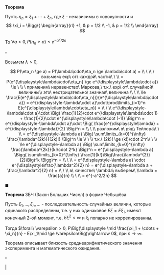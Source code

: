 **Теорема**

Пусть $\eta_n = \xi_1 + \cdots + \xi_n$, где $\xi$ - независимы в совокупности и 
$$
\xi_i = 
\Bigg\{
\begin{array}{rl}
+1, & p = 1/2 \\        
-1, & p = 1/2 \\        
\end{array}
$$

То $\forall a > 0, P(\eta_n \ge a) \le e ^{-a^2/2n}$

$\square$

Возьмем $\lambda > 0$,

$$
P(\eta_n \ge a) = P(\lambda\cdot\eta_n \ge \lambda\cdot a) = \\
\ \\
\ возьмем\ exp\ от\ каждой\ части\\
\ \\
= P(e^{\displaystyle\lambda\cdot\eta_n} \ge e^{\displaystyle\lambda\cdot a}) \le
\ \\
\ применим\ неравенство\ Маркова,\ т.к.\ exp\ от\ случайной\ величины\\
это\ неотрицательно\ значная\ величина \\
\ \\
\le \frac{E(e^{\displaystyle\lambda\cdot\eta_n})}{e^{\displaystyle\lambda\cdot a}} = e^{\displaystyle-\lambda\cdot a}\cdot\prod\limits_{i=1}^n E(e^{\displaystyle\lambda\cdot\eta_n}) = \\
\ \\
e^{\displaystyle-\lambda\cdot a}\cdot \Big( \frac{1}{2}\cdot e^{\displaystyle\lambda\cdot 1} + \frac{1}{2}\cdot e^{\displaystyle\lambda\cdot (-1)} \Big)^n = e^{\displaystyle-\lambda\cdot a}\cdot \Big( \frac{e^{\displaystyle\lambda} + e^{\displaystyle-\lambda}}{2} \Big)^n = \\
\ \\
разложим\ в\ ряд\ Тейлора\\
\ \\
= e^{\displaystyle-\lambda a} \Big( \sum\limits_{k=0}^{\infty} \frac{\lambda^{2k}}{(2k)!} \Big)^n \le \\
\ \\
т.к.\ (2k)! \ge (k!)\cdot 2^n\\
\ \\
\le e^{\displaystyle-\lambda a} \Big( \sum\limits_{k=0}^{\infty} \frac{\lambda^{2k}}{k!\cdot 2^k} \Big)^n = e^{\displaystyle-\lambda a} \Bigg( \sum\limits_{k=0}^{\infty} \frac{1}{k!}\Big(\frac{\lambda^{2}}{2}\Big)^k \Bigg)^n = \\
\ \\
= e^{\displaystyle-\lambda a} \cdot e^{\displaystyle\frac{\lambda^2}{2} n} = e^{\displaystyle-\lambda a + \frac{\lambda^2}{2} n} = \\
\ \\
в\ качестве\ \lambda\ выберем\ \lambda = \frac{a}{n} \\
\ \\
= e^{-a^2/2n}
$$

$\blacksquare$

**Теорема** ЗБЧ (Закон Больших Чисел) в форме Чебышёва

Пусть $\xi_1, \ldots, \xi_n, \ldots$ - последовательность случайных величин, которые одинакого распределены, т.е. у них одинаковое $E\xi = E{\xi_1}$, имеют конечный $2$-ой момент, т.е. $E\xi^2 < \infty$ и $\xi_i$ попарно не коррелированны.

Тогда $\forall\ \varepsilon > 0, P\Big(\displaystyle \mid \frac{\xi_1 + \cdots + \xi_n}{n} - E\xi_1\mid \ge \varepsilon\Big)\rightarrow 0$, при $n\rightarrow \infty$.

Теорема описывает близость среднеарифметического значения эксперимента и математического ожидания.

$\square$

$\lvert$
